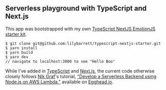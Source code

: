 ## Serverless playground with TypeScript and Next.js

This app was bootstrapped with my own [TypeScript NextJS EmotionJS starter kit](https://github.com/lilybarrett/typescript-nextjs-starter).

```
$ git clone git@github.com:lilybarrett/typescript-nextjs-starter.git
$ yarn install
$ yarn build
$ yarn dev
// navigate to localhost:3000 to see "Hello Boo"
```

While I've added in [TypeScript](https://www.typescriptlang.org/) and [Next.js](https://nextjs.org/), the current code otherwise closely follows [Nik Graf](https://github.com/nikgraf)'s tutorial, ["Develop a Serverless Backend using Node.js on AWS Lambda,"](https://egghead.io/courses/develop-a-serverless-backend-using-node-js-on-aws-lambda) available on [Egghead.io](https://egghead.io/).



